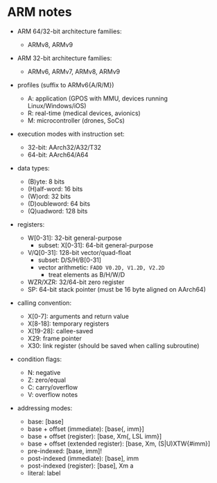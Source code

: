 # ARM notes

- ARM 64/32-bit architecture families:
    - ARMv8, ARMv9

- ARM 32-bit architecture families:
    - ARMv6, ARMv7, ARMv8, ARMv9

- profiles (suffix to ARMv6{A/R/M})
    - A: application (GPOS with MMU, devices running Linux/Windows/iOS)
    - R: real-time (medical devices, avionics)
    - M: microcontroller (drones, SoCs)

- execution modes with instruction set:
    - 32-bit: AArch32/A32/T32
    - 64-bit: AArch64/A64

- data types:
    - (B)yte: 8 bits
    - (H)alf-word: 16 bits
    - (W)ord: 32 bits
    - (D)oubleword: 64 bits
    - (Q)uadword: 128 bits

- registers:
    - W[0-31]: 32-bit general-purpose
        - subset: X[0-31]: 64-bit general-purpose
    - V/Q[0-31]: 128-bit vector/quad-float
        - subset: D/S/H/B[0-31]
        - vector arithmetic: `FADD V0.2D, V1.2D, V2.2D`
            - treat elements as B/H/W/D
    - WZR/XZR: 32/64-bit zero register
    - SP: 64-bit stack pointer (must be 16 byte aligned on AArch64)

- calling convention:
    - X[0-7]: arguments and return value
    - X[8-18]: temporary registers
    - X[19-28]: callee-saved
    - X29: frame pointer
    - X30: link register (should be saved when calling subroutine)

- condition flags:
    - N: negative
    - Z: zero/equal
    - C: carry/overflow
    - V: overflow notes

- addressing modes:
    - base: [base]
    - base + offset (immediate): [base{, imm}]
    - base + offset (register): [base, Xm{, LSL imm}]
    - base + offset (extended register): [base, Xm, (S|U)XTW{#imm}]
    - pre-indexed: [base, imm]!
    - post-indexed (immediate): [base], imm
    - post-indexed (register): [base], Xm a
    - literal: label
